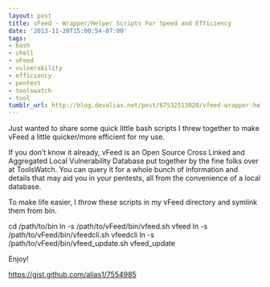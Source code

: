 ```yaml
---
layout: post
title: vFeed - Wrapper/Helper Scripts For Speed and Efficiency
date: '2013-11-20T15:00:54-07:00'
tags:
- bash
- shell
- vFeed
- vulnerability
- efficiency
- pentest
- toolswatch
- tool
tumblr_url: http://blog.devalias.net/post/67532513020/vfeed-wrapper-helper-scripts-for-speed-and-efficiency
---
```

Just wanted to share some quick little bash scripts I threw together to make vFeed a little quicker/more efficient for my use.

If you don’t know it already, vFeed is an Open Source Cross Linked and Aggregated Local Vulnerability Database put together by the fine folks over at ToolsWatch. You can query it for a whole bunch of information and details that may aid you in your pentests, all from the convenience of a local database.

To make life easier, I throw these scripts in my vFeed directory and symlink them from bin.


cd /path/to/bin
ln -s /path/to/vFeed/bin/vfeed.sh vfeed
ln -s /path/to/vFeed/bin/vfeedcli.sh vfeedcli
ln -s /path/to/vFeed/bin/vfeed_update.sh vfeed_update


Enjoy!



https://gist.github.com/alias1/7554985
